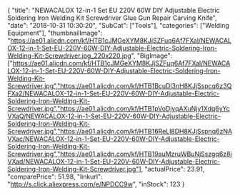 {
	"title": "NEWACALOX 12-in-1 Set EU 220V 60W DIY Adjustable Electric Soldering Iron Welding Kit Screwdriver Glue Gun Repair Carving Knife",
	"date": "2018-10-31 10:30:20",
	"SubCat": ["Tools"],
	"categories": ["Welding Equipment"],
	"thumbnailImage": "https://ae01.alicdn.com/kf/HTB1cJMGeXYM8KJjSZFuq6Af7FXal/NEWACALOX-12-in-1-Set-EU-220V-60W-DIY-Adjustable-Electric-Soldering-Iron-Welding-Kit-Screwdriver.jpg_220x220.jpg",
	"BigImage": ["https://ae01.alicdn.com/kf/HTB1cJMGeXYM8KJjSZFuq6Af7FXal/NEWACALOX-12-in-1-Set-EU-220V-60W-DIY-Adjustable-Electric-Soldering-Iron-Welding-Kit-Screwdriver.jpg","https://ae01.alicdn.com/kf/HTB1BcuDl3nH8KJjSspcq6z3QFXa2/NEWACALOX-12-in-1-Set-EU-220V-60W-DIY-Adjustable-Electric-Soldering-Iron-Welding-Kit-Screwdriver.jpg","https://ae01.alicdn.com/kf/HTB1pVoDjyqAXuNjy1Xdq6yYcVXaQ/NEWACALOX-12-in-1-Set-EU-220V-60W-DIY-Adjustable-Electric-Soldering-Iron-Welding-Kit-Screwdriver.jpg","https://ae01.alicdn.com/kf/HTB16ReLl8DH8KJjSspnq6zNAVXac/NEWACALOX-12-in-1-Set-EU-220V-60W-DIY-Adjustable-Electric-Soldering-Iron-Welding-Kit-Screwdriver.jpg","https://ae01.alicdn.com/kf/HTB19auMzruWBuNjSszgq6z8jVXad/NEWACALOX-12-in-1-Set-EU-220V-60W-DIY-Adjustable-Electric-Soldering-Iron-Welding-Kit-Screwdriver.jpg"],
	"actualPrice": 23.91,
	"comparePrice": 51.98,
	"linkurl": "http://s.click.aliexpress.com/e/NPDCC9w",
	"inStock": 123
}
